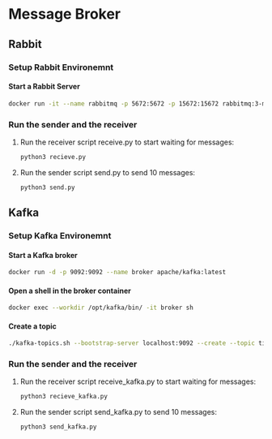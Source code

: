 # Message Broker

## Rabbit
### Setup Rabbit Environemnt
#### Start a Rabbit Server
```bash
docker run -it --name rabbitmq -p 5672:5672 -p 15672:15672 rabbitmq:3-management
```
### Run the sender and the receiver
1. Run the receiver script receive.py to start waiting for messages:
   ```bash
   python3 recieve.py
   ```
2. Run the sender script send.py to send 10 messages:
   ```bash
   python3 send.py
   ```

## Kafka
### Setup Kafka Environemnt
#### Start a Kafka broker
```bash
docker run -d -p 9092:9092 --name broker apache/kafka:latest
```
#### Open a shell in the broker container
```bash
docker exec --workdir /opt/kafka/bin/ -it broker sh
```
#### Create a topic
```bash
./kafka-topics.sh --bootstrap-server localhost:9092 --create --topic time_topic
```
### Run the sender and the receiver
1. Run the receiver script receive_kafka.py to start waiting for messages:
   ```bash
   python3 recieve_kafka.py
   ```
2. Run the sender script send_kafka.py to send 10 messages:
   ```bash
   python3 send_kafka.py
   ```
